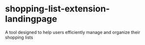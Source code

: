 # shopping-list-extension-landingpage
A tool designed to help users efficiently manage and organize their shopping lists
